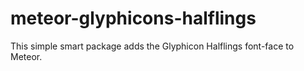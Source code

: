 meteor-glyphicons-halflings
===========================

This simple smart package adds the Glyphicon Halflings font-face to Meteor.
